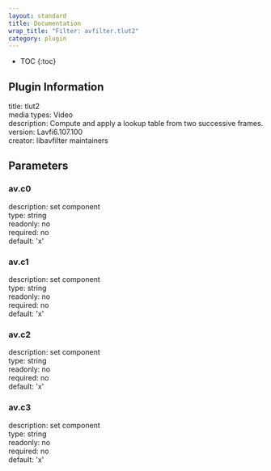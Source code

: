 ```yaml
---
layout: standard
title: Documentation
wrap_title: "Filter: avfilter.tlut2"
category: plugin
---
```

* TOC
{:toc}

## Plugin Information

title: tlut2  
media types:
Video  
description: Compute and apply a lookup table from two successive frames.  
version: Lavfi6.107.100  
creator: libavfilter maintainers  

## Parameters

### av.c0

  
description:
set component  
type: string  
readonly: no  
required: no  
default: 'x'  

### av.c1

  
description:
set component  
type: string  
readonly: no  
required: no  
default: 'x'  

### av.c2

  
description:
set component  
type: string  
readonly: no  
required: no  
default: 'x'  

### av.c3

  
description:
set component  
type: string  
readonly: no  
required: no  
default: 'x'  

